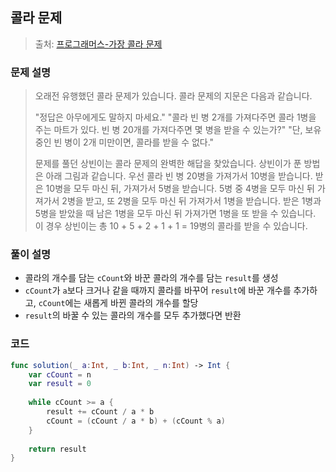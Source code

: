 ## 콜라 문제

> 출처: [프로그래머스-가장 콜라 문제](https://school.programmers.co.kr/learn/courses/30/lessons/132267)

### 문제 설명
> 오래전 유행했던 콜라 문제가 있습니다. 콜라 문제의 지문은 다음과 같습니다.
> 
> "정답은 아무에게도 말하지 마세요."
> "콜라 빈 병 2개를 가져다주면 콜라 1병을 주는 마트가 있다. 빈 병 20개를 가져다주면 몇 병을 받을 수 있는가?"
> "단, 보유 중인 빈 병이 2개 미만이면, 콜라를 받을 수 없다."
> 
> 문제를 풀던 상빈이는 콜라 문제의 완벽한 해답을 찾았습니다. 상빈이가 푼 방법은 아래 그림과 같습니다. 우선 콜라 빈 병 20병을 가져가서 10병을 받습니다. 받은 10병을 모두 마신 뒤, 가져가서 5병을 받습니다. 5병 중 4병을 모두 마신 뒤 가져가서 2병을 받고, 또 2병을 모두 마신 뒤 가져가서 1병을 받습니다. 받은 1병과 5병을 받았을 때 남은 1병을 모두 마신 뒤 가져가면 1병을 또 받을 수 있습니다. 이 경우 상빈이는 총 10 + 5 + 2 + 1 + 1 = 19병의 콜라를 받을 수 있습니다.

### 풀이 설명
- 콜라의 개수를 담는 `cCount`와 바꾼 콜라의 개수를 담는 `result`를 생성
- `cCount`가 `a`보다 크거나 같을 때까지 콜라를 바꾸어 `result`에 바꾼 개수를 추가하고, `cCount`에는 새롭게 바뀐 콜라의 개수를 할당
- `result`의 바꿀 수 있는 콜라의 개수를 모두 추가했다면 반환

### 코드
```swift
func solution(_ a:Int, _ b:Int, _ n:Int) -> Int {
    var cCount = n
    var result = 0
    
    while cCount >= a {
        result += cCount / a * b
        cCount = (cCount / a * b) + (cCount % a)
    }
    
    return result
}
```

